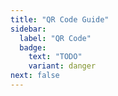 ```yaml
---
title: "QR Code Guide"
sidebar:
  label: "QR Code"
  badge: 
    text: "TODO"
    variant: danger
next: false
---
```


